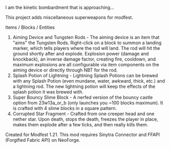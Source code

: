 I am the kinetic bombardment that is approaching...

This project adds miscellaneous superweapons for modfest.

Items / Blocks / Entities
1. Aiming Device and Tungsten Rods - The aiming device is an item that "aims" the Tungsten Rods. Right-click on a block to summon a landing marker, which tells players where the rod will land. The rod will hit the ground shortly after and explode. Explosion power (damage and knockback), an inverse damage factor, creating fire, cooldown, and maximum explosions are all configurable via item components on the aiming device or directly through NBT for the rod.
2. Splash Potion of Lightning - Lightning Splash Potions can be brewed with any Splash Potion (even mundane, water, awkward, thick, etc.) and a lightning rod. The new lightning potion will keep the effects of the splash potion it was brewed with.
3. Super Bouncy Slime Block - A nerfed version of the bouncy castle option from 23w13a_or_b (only launches you ~100 blocks maximum). It is crafted with 4 slime blocks in a square pattern.
4. Corrupted Star Fragment - Crafted from one creeper head and one nether star. Upon death, stops the death, freezes the player in place, makes them explode after a few ticks, and then really kills them.

Created for Modfest 1.21. This mod requires Sinytra Connector and FFAPI (Forgified Fabric API) on NeoForge.